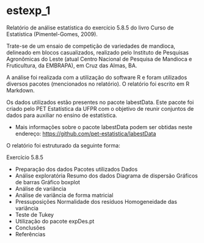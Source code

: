 # estexp_1
Relatório de análise estatística do exercício 5.8.5 do livro Curso de Estatística (Pimentel-Gomes, 2009).

Trate-se de um ensaio de competição de variedades de mandioca, delineado em blocos casualizados, realizado pelo Instituto de Pesquisas Agronômicas do Leste (atual Centro Nacional de Pesquisa de Mandioca e Fruticultura, da EMBRAPA), 
em Cruz das Almas, BA.

A análise foi realizada com a utilização do software R e foram utilizados diversos pacotes (mencionados no relatório).
O relatório foi escrito em R Markdown. 

Os dados utilizados estão presentes no pacote labestData. 
Este pacote foi criado pelo PET Estatística da UFPR com o objetivo de reunir conjuntos de dados para auxiliar no ensino de estatística.
* Mais informações sobre o pacote labestData podem ser obtidas neste endereço: https://github.com/pet-estatistica/labestData


O relatório foi estruturado da seguinte forma: 

Exercício 5.8.5
+ Preparação dos dados
  Pacotes utilizados
  Dados
+ Análise exploratória
  Resumo dos dados
  Diagrama de dispersão
  Gráficos de barras
  Gráfico boxplot
+ Análise de variância
+ Análise de variância de forma matricial
+ Pressuposições
  Normalidade dos resíduos
  Homogeneidade das variância
+ Teste de Tukey
+ Utilização do pacote expDes.pt
+ Conclusões
+ Referências
